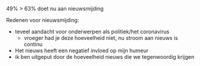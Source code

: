 49% > 63% doet nu aan nieuwsmijding


Redenen voor nieuwsmijding:
- teveel aandacht voor onderwerpen als politiek/het coronavirus
	- vroeger had je deze hoeveelheid niet, nu stroom aan nieuws is continu
- Het nieuws heeft een negatief invloed op mijn humeur
- ik ben uitgeput door de hoeveelheid nieuws die we tegenwoordig krijgen

